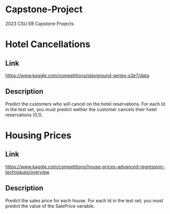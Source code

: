 # Capstone-Project
2023 CSU EB Capstone Projects

# Hotel Cancellations
## Link
https://www.kaggle.com/competitions/playground-series-s3e7/data

## Description
Predict the customers who will cancel on the hotel reservations. For each Id in the test set, you must predict wether the customer cancels their hotel reservations (0,1).

# Housing Prices
## Link
https://www.kaggle.com/competitions/house-prices-advanced-regression-techniques/overview

## Description
Predict the sales price for each house. For each Id in the test set, you must predict the value of the SalePrice variable. 

